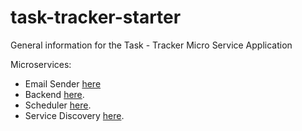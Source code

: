 # task-tracker-starter

General information for the Task - Tracker Micro Service Application

Microservices:

- Email Sender [here](https://github.com/Bityta/task-tracker-email-sender)
- Backend [here](https://github.com/Bityta/task-tracker-backend).
- Scheduler [here](https://github.com/Bityta/task-tracker-scheduler).
- Service Discovery [here](https://github.com/Bityta/task-tracker-service-discovery).



  
